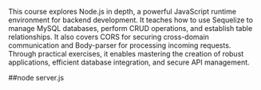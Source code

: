This course explores Node.js in depth, a powerful JavaScript runtime environment for backend development. It teaches how to use Sequelize to manage MySQL databases, perform CRUD operations, and establish table relationships. It also covers CORS for securing cross-domain communication and Body-parser for processing incoming requests. Through practical exercises, it enables mastering the creation of robust applications, efficient database integration, and secure API management.

##node server.js





